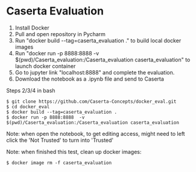 # Caserta Evaluation

1. Install Docker
2. Pull and open repository in Pycharm
3. Run "docker build --tag=caserta_evaluation ." to build local docker images
4. Run "docker run -p 8888:8888  -v $(pwd)/Caserta_evaluation:/Caserta_evaluation caserta_evaluation" to launch docker container
5. Go to jupyter link "localhost:8888" and complete the evaluation. 
6. Download the notebook as a .ipynb file and send to Caserta

Steps 2/3/4 in bash
```
$ git clone https://github.com/Caserta-Concepts/docker_eval.git
$ cd docker_eval
$ docker build --tag=caserta_evaluation .
$ docker run -p 8888:8888  -v $(pwd)/Caserta_evaluation:/Caserta_evaluation caserta_evaluation
```
Note: when open the notebook, to get editing access, might need to left click the 'Not Trusted' to turn into 'Trusted'

Note: when finished this test, clean up docker images:
```buildoutcfg
$ docker image rm -f caserta_evaluation
```